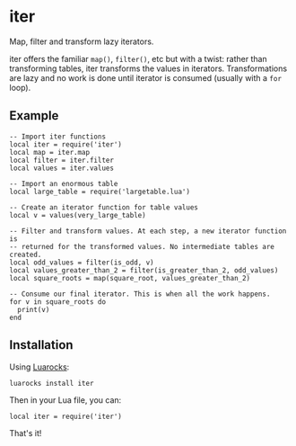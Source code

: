 # iter

Map, filter and transform lazy iterators.

iter offers the familiar `map()`, `filter()`, etc but with a twist: rather than transforming tables, iter transforms the values in iterators. Transformations are lazy and no work is done until iterator is consumed (usually with a `for` loop).

## Example

    -- Import iter functions
    local iter = require('iter')
    local map = iter.map
    local filter = iter.filter
    local values = iter.values

    -- Import an enormous table
    local large_table = require('largetable.lua')

    -- Create an iterator function for table values
    local v = values(very_large_table)

    -- Filter and transform values. At each step, a new iterator function is
    -- returned for the transformed values. No intermediate tables are created.
    local odd_values = filter(is_odd, v)
    local values_greater_than_2 = filter(is_greater_than_2, odd_values)
    local square_roots = map(square_root, values_greater_than_2)

    -- Consume our final iterator. This is when all the work happens.
    for v in square_roots do
      print(v)
    end


## Installation

Using [Luarocks](https://luarocks.org):

    luarocks install iter

Then in your Lua file, you can:

    local iter = require('iter')

That's it!